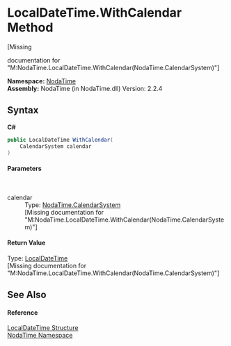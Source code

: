 # LocalDateTime.WithCalendar Method 
 

\[Missing <summary> documentation for "M:NodaTime.LocalDateTime.WithCalendar(NodaTime.CalendarSystem)"\]

**Namespace:**&nbsp;<a href="N_NodaTime">NodaTime</a><br />**Assembly:**&nbsp;NodaTime (in NodaTime.dll) Version: 2.2.4

## Syntax

**C#**<br />
``` C#
public LocalDateTime WithCalendar(
	CalendarSystem calendar
)
```


#### Parameters
&nbsp;<dl><dt>calendar</dt><dd>Type: <a href="T_NodaTime_CalendarSystem">NodaTime.CalendarSystem</a><br />\[Missing <param name="calendar"/> documentation for "M:NodaTime.LocalDateTime.WithCalendar(NodaTime.CalendarSystem)"\]</dd></dl>

#### Return Value
Type: <a href="T_NodaTime_LocalDateTime">LocalDateTime</a><br />\[Missing <returns> documentation for "M:NodaTime.LocalDateTime.WithCalendar(NodaTime.CalendarSystem)"\]

## See Also


#### Reference
<a href="T_NodaTime_LocalDateTime">LocalDateTime Structure</a><br /><a href="N_NodaTime">NodaTime Namespace</a><br />